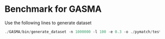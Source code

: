 # Benchmark for GASMA

Use the following lines to generate dataset

```c
./GASMA/bin/generate_dataset -n 1000000 -l 100 -e 0.3 -o ./pymatch/test/resource/sample.random.dataset.seq
```